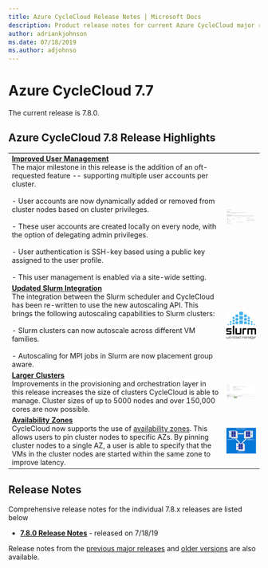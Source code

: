 ```yaml
---
title: Azure CycleCloud Release Notes | Microsoft Docs
description: Product release notes for current Azure CycleCloud major release
author: adriankjohnson
ms.date: 07/18/2019
ms.author: adjohnso
---
```


# Azure CycleCloud 7.7

The current release is 7.8.0.

## Azure CycleCloud 7.8 Release Highlights

|  |  |
| --- | --- |
| [**Improved User Management**](user-management.md)<br/>The major milestone in this release is the addition of an oft-requested feature -- supporting multiple user accounts per cluster.<br/><br/>  - User accounts are now dynamically added or removed from cluster nodes based on cluster privileges. <br/><br/>  - These user accounts are created locally on every node, with the option of delegating admin privileges. <br/><br/>  - User authentication is SSH-key based using a public key assigned to the user profile. <br/><br/>  - This user management is enabled via a site-wide setting. | [ ![User-Management sample](./images/release-notes/access_small.png) ](./images/release-notes/access_large.png#lightbox)  |
| [**Updated Slurm Integration**](https://github.com/Azure/cyclecloud-slurm)<br/>The integration between the Slurm scheduler and CycleCloud has been re-written to use the new autoscaling API. This brings the following autoscaling capabilities to Slurm clusters:<br/><br/>  - Slurm clusters can now autoscale across different VM families. <br/><br/>  - Autoscaling for MPI jobs in Slurm are now placement group aware. |![Slurm sample](./images/release-notes/slurm.png) |
| [**Larger Clusters**](custom-images.md)<br/>Improvements in the provisioning and orchestration layer in this release increases the size of clusters CycleCloud is able to manage. Cluster sizes of up to 5000 nodes and over 150,000 cores are now possible. | [ ![Larger Cluster sample](./images/release-notes/10k-cluster_small.png) ](./images/release-notes/10k-cluster_large.png#lightbox)|
| [**Availability Zones**](cluster-references/cluster-template-reference.md)<br/>CycleCloud now supports the use of [availability zones](https://docs.microsoft.com/en-us/azure/availability-zones/az-overview). This allows users to pin cluster nodes to specific AZs. By pinning cluster nodes to a single AZ, a user is able to specify that the VMs in the cluster nodes are started within the same zone to improve latency. | ![Availability Zone sample](./images/release-notes/availability-zone.png) |

## Release Notes

Comprehensive release notes for the individual 7.8.x releases are listed below

* [**7.8.0 Release Notes**](release-notes/7-8-0.md) - released on 7/18/19

Release notes from the [previous major releases](release-notes-previous.md) and [older versions](release-notes-archive.md) are also available.
